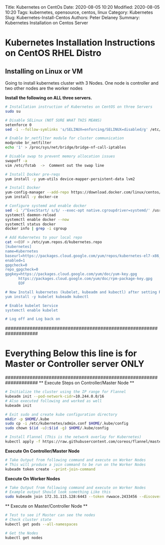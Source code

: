 Title: Kubernetes on CentOs
Date: 2020-08-05 10:20
Modified: 2020-08-05 10:20
Tags: kubernetes, opensource, centos, linux
Category: Kubernetes 
Slug: Kubernetes-Install-Centos
Authors: Peter Delaney 
Summary: Kubernetes Installation on Centos Server

# Kubernetes Installation Instructions on CentOS RHEL Distro


## Installing on Linux or VM
Going to install kubernetes cluster with 3 Nodes.  One node is controller and two other nodes are the worker nodes

**Install the following on ALL three servers.**
```bash
# Installation instruction of Kubernetes on CentOS on three Servers
sudo su

# Disable SELinux (NOT SURE WHAT THIS MEANS)
setenforce 0
sed -i --follow-symlinks 's/SELINUX=enforcing/SELINUX=disabled/g' /etc/sysconfig/selinux

# Enable br_netfilter module for cluster communication
modprobe br_netfilter
echo '1' > /proc/sys/net/bridge/bridge-nf-call-iptables

# Disable swap to prevent memory allocation issues
swapoff -a
vim /etc/fstab  ->  Comment out the swap line

# Install Docker pre-reqs
yum install -y yum-utils device-mapper-persistent-data lvm2

# Install Docker
yum-config-manager --add-repo https://download.docker.com/linux/centos/docker-ce.repo
yum install -y docker-ce

# Configure systemd and enable docker
sed -i '/^ExecStart/ s/$/ --exec-opt native.cgroupdriver=systemd/' /usr/lib/systemd/system/docker.service
systemctl daemon-reload
systemctl enable docker --now
systemctl status docker
docker info | grep -i cgroup

# Add Kubernetes to your local repo
cat <<EOF > /etc/yum.repos.d/kubernetes.repo
[kubernetes]
name=Kubernetes
baseurl=https://packages.cloud.google.com/yum/repos/kubernetes-el7-x86_64
enabled=1
gpgcheck=0
repo_gpgcheck=0
gpgkey=https://packages.cloud.google.com/yum/doc/yum-key.gpg
      https://packages.cloud.google.com/yum/doc/rpm-package-key.gpg
      EOF

# Now Install kubernetes (kubelet, kubeadm and kubectl) after setting Repo
yum install -y kubelet kubeadm kubectl

# Enable kubelet Service
systemctl enable kubelet

# Log off and Log back on
```

####################################################################
# Everything Below this line is for Master or Controller server ONLY
####################################################################
** Execute Steps on Controller/Master Node **
```bash
# Initialize the cluster using the IP range for Flannel
kubeadm init --pod-network-cidr=10.244.0.0/16
# Also executed following and worked as well
kubeadm init 

# Exit sudo and create kube configuration directory
mkdir -p $HOME/.kube
sudo cp -i /etc/kubernetes/admin.conf $HOME/.kube/config
sudo chown $(id -u):$(id -g) $HOME/.kube/config

# Install Flannel (This is the network overlay for Kubernetes)
kubectl apply -f https://raw.githubusercontent.com/coreos/flannel/master/Documentation/kube-flannel.yml

```

**Execute On Controller/Master Node**
```bash
# Take Output from following command and execute on Worker Nodes
# This will produce a join command to be run on the Worker Nodes
kubeadm token create --print-join-command

```

**Execute On Worker Nodes**
```bash
# Take Output from following command and execute on Worker Nodes
# Example output Should look something Like this
sudo kubeadm join 172.31.115.128:6443 --token rwwace.2433456 --discovery-token-ca-cert-hash sha256:48995-8983994994

```

** Execute on Master/Controller Node **
```bash
# Test to see if Master can see the nodes
# Check cluster state
kubectl get pods --all-namespaces

# Get the Nodes
kubectl get nodes

```